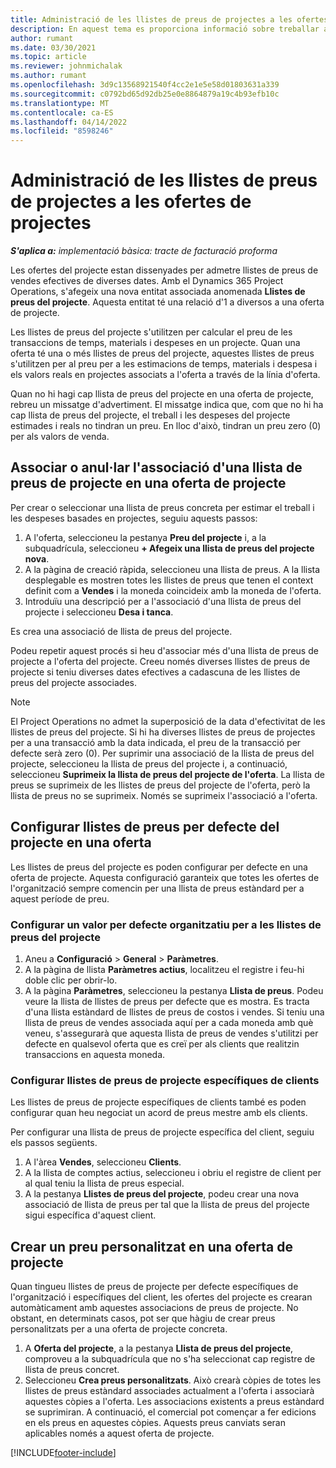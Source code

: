 ```yaml
---
title: Administració de les llistes de preus de projectes a les ofertes de projectes
description: En aquest tema es proporciona informació sobre treballar amb llistes de preus del projecte en ofertes.
author: rumant
ms.date: 03/30/2021
ms.topic: article
ms.reviewer: johnmichalak
ms.author: rumant
ms.openlocfilehash: 3d9c13568921540f4cc2e1e5e58d01803631a339
ms.sourcegitcommit: c0792bd65d92db25e0e8864879a19c4b93efb10c
ms.translationtype: MT
ms.contentlocale: ca-ES
ms.lasthandoff: 04/14/2022
ms.locfileid: "8598246"
---
```

# <a name="manage-project-price-lists-on-project-quotes"></a>Administració de les llistes de preus de projectes a les ofertes de projectes 

_**S'aplica a:** implementació bàsica: tracte de facturació proforma_

Les ofertes del projecte estan dissenyades per admetre llistes de preus de vendes efectives de diverses dates. Amb el Dynamics 365 Project Operations, s'afegeix una nova entitat associada anomenada **Llistes de preus del projecte**. Aquesta entitat té una relació d'1 a diversos a una oferta de projecte.

Les llistes de preus del projecte s'utilitzen per calcular el preu de les transaccions de temps, materials i despeses en un projecte. Quan una oferta té una o més llistes de preus del projecte, aquestes llistes de preus s'utilitzen per al preu per a les estimacions de temps, materials i despesa i els valors reals en projectes associats a l'oferta a través de la línia d'oferta.

Quan no hi hagi cap llista de preus del projecte en una oferta de projecte, rebreu un missatge d'advertiment. El missatge indica que, com que no hi ha cap llista de preus del projecte, el treball i les despeses del projecte estimades i reals no tindran un preu. En lloc d'això, tindran un preu zero (0) per als valors de venda.

## <a name="associate-or-disassociate-a-project-price-list-on-a-project-quote"></a>Associar o anul·lar l'associació d'una llista de preus de projecte en una oferta de projecte

Per crear o seleccionar una llista de preus concreta per estimar el treball i les despeses basades en projectes, seguiu aquests passos:

1. A l'oferta, seleccioneu la pestanya **Preu del projecte** i, a la subquadrícula, seleccioneu **+ Afegeix una llista de preus del projecte nova**.
2. A la pàgina de creació ràpida, seleccioneu una llista de preus. A la llista desplegable es mostren totes les llistes de preus que tenen el context definit com a **Vendes** i la moneda coincideix amb la moneda de l'oferta.
4. Introduïu una descripció per a l'associació d'una llista de preus del projecte i seleccioneu **Desa i tanca**.

Es crea una associació de llista de preus del projecte.

Podeu repetir aquest procés si heu d'associar més d'una llista de preus de projecte a l'oferta del projecte. Creeu només diverses llistes de preus de projecte si teniu diverses dates efectives a cadascuna de les llistes de preus del projecte associades.

> [!NOTE]
> El Project Operations no admet la superposició de la data d'efectivitat de les llistes de preus del projecte. Si hi ha diverses llistes de preus de projectes per a una transacció amb la data indicada, el preu de la transacció per defecte serà zero (0).
Per suprimir una associació de la llista de preus del projecte, seleccioneu la llista de preus del projecte i, a continuació, seleccioneu **Suprimeix la llista de preus del projecte de l'oferta**. La llista de preus se suprimeix de les llistes de preus del projecte de l'oferta, però la llista de preus no se suprimeix. Només se suprimeix l'associació a l'oferta.

## <a name="set-up-default-project-price-lists-on-a-quote"></a>Configurar llistes de preus per defecte del projecte en una oferta

Les llistes de preus del projecte es poden configurar per defecte en una oferta de projecte. Aquesta configuració garanteix que totes les ofertes de l'organització sempre comencin per una llista de preus estàndard per a aquest període de preu.

### <a name="set-up-organizational-default-for-project-price-lists"></a>Configurar un valor per defecte organitzatiu per a les llistes de preus del projecte

1. Aneu a **Configuració** > **General** > **Paràmetres**.
2. A la pàgina de llista **Paràmetres actius**, localitzeu el registre i feu-hi doble clic per obrir-lo. 
3. A la pàgina **Paràmetres**, seleccioneu la pestanya **Llista de preus**. Podeu veure la llista de llistes de preus per defecte que es mostra. Es tracta d'una llista estàndard de llistes de preus de costos i vendes. Si teniu una llista de preus de vendes associada aquí per a cada moneda amb què veneu, s'assegurarà que aquesta llista de preus de vendes s'utilitzi per defecte en qualsevol oferta que es creï per als clients que realitzin transaccions en aquesta moneda.

### <a name="set-up-customer-specific-project-price-lists"></a>Configurar llistes de preus de projecte específiques de clients

Les llistes de preus de projecte específiques de clients també es poden configurar quan heu negociat un acord de preus mestre amb els clients.

Per configurar una llista de preus de projecte específica del client, seguiu els passos següents.

1. A l'àrea **Vendes**, seleccioneu **Clients**.
2. A la llista de comptes actius, seleccioneu i obriu el registre de client per al qual teniu la llista de preus especial.
3. A la pestanya **Llistes de preus del projecte**, podeu crear una nova associació de llista de preus per tal que la llista de preus del projecte sigui específica d'aquest client.

## <a name="create-custom-pricing-on-a-project-quote"></a>Crear un preu personalitzat en una oferta de projecte

Quan tingueu llistes de preus de projecte per defecte específiques de l'organització i específiques del client, les ofertes del projecte es crearan automàticament amb aquestes associacions de preus de projecte. No obstant, en determinats casos, pot ser que hàgiu de crear preus personalitzats per a una oferta de projecte concreta. 

1. A **Oferta del projecte**, a la pestanya **Llista de preus del projecte**, comproveu a la subquadrícula que no s'ha seleccionat cap registre de llista de preus concret.
2. Seleccioneu **Crea preus personalitzats**. Això crearà còpies de totes les llistes de preus estàndard associades actualment a l'oferta i associarà aquestes còpies a l'oferta. Les associacions existents a preus estàndard se suprimiran. A continuació, el comercial pot començar a fer edicions en els preus en aquestes còpies. Aquests preus canviats seran aplicables només a aquest oferta de projecte.


[!INCLUDE[footer-include](../../includes/footer-banner.md)]
